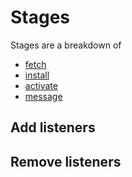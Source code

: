 # Stages
Stages are a breakdown of 

- [fetch](fetch/index.md)
- [install](install/index.md)
- [activate](activate/index.md)
- [message](message/index.md)


## Add listeners

## Remove listeners